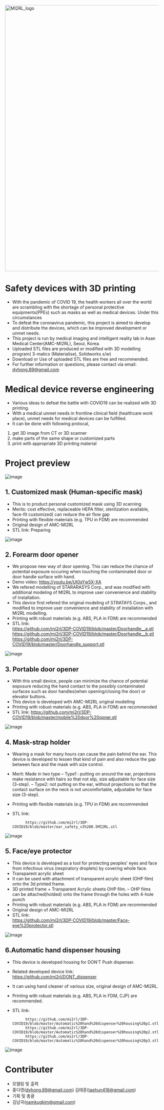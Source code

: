 <img width="871" alt="MI2RL_logo" src="https://user-images.githubusercontent.com/55417425/77146652-e4a44700-6ace-11ea-9e69-3d38b3f35392.png">
<br>

# Safety devices with 3D printing
*	With the pandemic of COVID 19, the health workers all over the world are scrambling with the shortage of personal protective equipments(PPEs) such as masks as well as medical devices. Under this circumstances
*	To defeat the coronavirus pandemic, this project is aimed to develop and distribute the devices, which can be improved development or unmet needs. 
*	This project is run by medical imaging and intelligent reality lab in Asan Medical Center(AMC-MI2RL), Seoul, Korea.
*	Uploaded STL files are produced or modified with 3D modelling program( 3-matics (Materialise), Solidworks s/w)
*	Download or Use of uploaded STL files are free and recommended.
*	For further information or questions, please contact via email: dyhong.89@gmail.com


# Medical device reverse engineering
*	Various ideas to defeat the battle with COVID19 can be realized with 3D printing.
*	With a medical unmet needs in frontline clinical field (healthcare work place), unmet needs for medical devices can be fulfilled.
*	It can be done with following protocal,
1.	get 3D image from CT or 3D scanner
2.	make parts of the same shape or customized parts
3.	print with appropriate 3D printing material


# Project preview

![image](https://user-images.githubusercontent.com/62414626/78848014-73134500-7a4b-11ea-91dd-ef50f6ae194a.png)



## 1. Customized mask (Human-specific mask)

*	This is to product personal customized mask using 3D scanning
*	Merits: cost effective, replaceable HEPA filter, sterilization available, face-fit customized( can reduce the air flow gap
*	Printing with flexible materials (e.g. TPU in FDM) are recommended
*	Original design of AMC-MI2RL
*	STL link: Preparing
   
   ![image](https://user-images.githubusercontent.com/62414626/78640366-95418180-78ea-11ea-82cb-4248174a0b9c.png)
              
              
   
## 2. Forearm door opener

*	We propose new way of door opening. This can reduce the chance of  potential exposure occuring when touching the contaminated door or door handle surface with hand.
*	Demo video: https://youtu.be/Ut0sYw5X-XA
*	We refered modelling of STARARASYS Corp., and was modified with additional modeling of MI2RL to improve user convenience and stability of installation.
*	This device first refered the original modeling of STRATAYS Corps., and modified to improve user convenience and stability of installation with MI2RL modelling.
*	Printing with robust materials (e.g. ABS, PLA in FDM) are recommended
*	STL link:   
              https://github.com/mi2rl/3DP-COVID19/blob/master/Doorhandle__a.stl
              https://github.com/mi2rl/3DP-COVID19/blob/master/Doorhandle__b.stl
              https://github.com/mi2rl/3DP-COVID19/blob/master/Doorhandle_support.stl
              
   ![image](https://user-images.githubusercontent.com/62414626/77975529-3c477b80-7335-11ea-94fb-69a951c2c68f.png)
   
   
## 3. Portable door opener

*	With this small device, people can minimize the chance of potential exposure reducing the hand contact to the possibly contaminated surfaces such as door handles(when opening/closing the door) or elevator buttons.
*	This device is developed with AMC-MI2RL original modelling 
*	Printing with robust materials (e.g. ABS, PLA in FDM) are recommended
*	STL link:
              https://github.com/mi2rl/3DP-COVID19/blob/master/mobile%20door%20opner.stl
        
   ![image](https://user-images.githubusercontent.com/62414626/78861263-5b4db800-7a6f-11ea-8812-fecd7828b91b.png)


## 4. Mask-strap holder

*	Wearing a mask for many hours can cause the pain behind the ear. This device is developed to lessen that kind of pain and also reduce the gap between face and the mask with size control.
*	Merit: Made in two type
–	Type1 : putting on around the ear, projections make resistance with hairs so that not slip, size adjustable for face size (3-step).
–	Type2: not putting on the ear, without projections so that the contact surface on the neck is not uncomfortable, adjustable for face size (3-step).
*	Printing with flexible materials (e.g. TPU in FDM) are recommended
*	STL link: 

   
              https://github.com/mi2rl/3DP-COVID19/blob/master/ear_safety_v3%200.5MI2RL.stl
              
   ![image](https://user-images.githubusercontent.com/62414626/78638916-10edff00-78e8-11ea-8b6f-846deb11b78b.png)

   
## 5. Face/eye protector

*	This device is developed as a tool for protecting peoples' eyes and face from infectious virus (respiratory droplets) by covering whole face.
*	Transparent acrylic sheet 
*	It can be used with attachment of transparent acrylic sheet (OHP film) onto the 3d printed frame.
*	3D printed frame + Transparent Acrylic sheets OHP film.
–	OHP films can be attached(holded) onto the frame through the holes with 4-hole punch
*	Printing with robust materials (e.g. ABS, PLA in FDM) are recommended
*	Original design of AMC-MI2RL
*	STL link:    
                https://github.com/mi2rl/3DP-COVID19/blob/master/Face-eye%20protector.stl 
    
   ![image](https://user-images.githubusercontent.com/62414626/77976347-b7119600-7337-11ea-9d35-bb67f3e383db.png)
  
  
  ## 6.Automatic hand dispenser housing

*	This device is developed housing for DON’T Push dispenser.
*	Related developed device link: https://github.com/mi2rl/DONT_dispenser
*	It can using hand cleaner of various size, original design of AMC-MI2RL.
*	Printing with robust materials (e.g. ABS, PLA in FDM, CJP) are recommended.
*	STL link: 
  
              https://github.com/mi2rl/3DP-COVID19/blob/master/Automatic%20hand%20dispenser%20housing%20p1.stl
              https://github.com/mi2rl/3DP-COVID19/blob/master/Automatic%20hand%20dispenser%20housing%20p2.stl
              https://github.com/mi2rl/3DP-COVID19/blob/master/Automatic%20hand%20dispenser%20housing%20p3.stl

  
   ![image](https://user-images.githubusercontent.com/62414626/78640097-1ea48400-78ea-11ea-988f-09bcb4b423de.png)
  
  
# Contributer
* 모델링 및 출력
* 홍다영(dyhong.89@gmail.com) 김태훈(taehun416@gmail.com)
* 기획 및 총괄
* 김남국([namkugkim@gmail.com](mailto:namkugkim@gmail.com))
